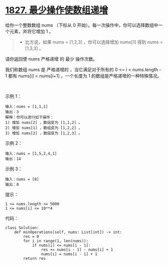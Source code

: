 # [1827. 最少操作使数组递增](https://leetcode.cn/problems/minimum-operations-to-make-the-array-increasing/)

给你一个整数数组 nums （下标从 0 开始）。每一次操作中，你可以选择数组中一个元素，并将它增加 1 。

>- 比方说，如果 nums = [1,2,3] ，你可以选择增加 nums[1] 得到 nums = [1,3,3] 。

请你返回使 nums 严格递增 的 最少 操作次数。

我们称数组 nums 是 严格递增的 ，当它满足对于所有的 0 <= i < nums.length - 1 都有 nums[i] < nums[i+1] 。一个长度为 1 的数组是严格递增的一种特殊情况。

 

示例 1：
```
输入：nums = [1,1,1]
输出：3
解释：你可以进行如下操作：
1) 增加 nums[2] ，数组变为 [1,1,2] 。
2) 增加 nums[1] ，数组变为 [1,2,2] 。
3) 增加 nums[2] ，数组变为 [1,2,3] 。
```
示例 2：
```
输入：nums = [1,5,2,4,1]
输出：14
```
示例 3：
```
输入：nums = [8]
输出：0
```

提示：
```
1 <= nums.length <= 5000
1 <= nums[i] <= 10**4
```

代码：
```python3
class Solution:
    def minOperations(self, nums: List[int]) -> int:
        res = 0
        for i in range(1, len(nums)):
            if nums[i] <= nums[i - 1]:
                res += nums[i - 1] - nums[i] + 1
                nums[i] = nums[i - 1] + 1
        return res
```